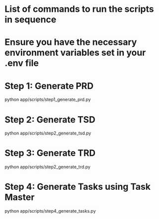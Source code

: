 # List of commands to run the scripts in sequence
# Ensure you have the necessary environment variables set in your .env file

# Step 1: Generate PRD
python app/scripts/step1_generate_prd.py

# Step 2: Generate TSD
python app/scripts/step2_generate_tsd.py

# Step 3: Generate TRD
python app/scripts/step2_generate_trd.py

# Step 4: Generate Tasks using Task Master
python app/scripts/step4_generate_tasks.py